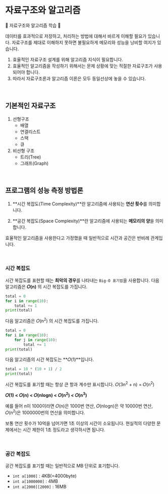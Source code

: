 # 자료구조와 알고리즘

👻 자료구조와 알고리즘 학습 👻

데이터를 효과적으로 저장하고, 처리하는 방법에 대해서 바르게 이해할 필요가 있습니다. 자료구조를 제대로 이해하지 못하면 불필요하게 메모리와 성능을 낭비할 여지가 있습니다.

1. 효율적인 자료구조 설계를 위해 알고리즘 지식이 필요합니다.
2. 효율적인 알고리즘을 작성하기 위해서는 문제 상황에 맞는 적절한 자료구조가 사용되어야 합니다.
3. 따라서 자료구조론과 알고리즘 이론은 모두 동일선상에 놓을 수 있습니다.

<br>

## 기본적인 자료구조

1. 선형구조
   - 배열
   - 연결리스트
   - 스택
   - 큐
2. 비선형 구조
   - 트리(Tree)
   - 그래프(Graph)

<br>

## 프로그램의 성능 측정 방법론

1. **시간 복잡도(Time Complexity)**란 알고리즘에 사용되는 **연산 횟수**를 의미합니다.

2. **공간 복잡도(Space Complexity)**란 알고리즘에 사용되는 **메모리의 양**을 의미합니다.

효율적인 알고리즘을 사용한다고 가정했을 때 일반적으로 시간과 공간은 반비례 관계입니다.

<br>

### 시간 복잡도

시간 복잡도를 표현할 때는 **최악의 경우**를 나타내는 `Big-O 표기법`을 사용합니다. 다음 알고리즘은 **𝑂(n)** 의 시간 복잡도를 가집니다.

```python
total = 0
for i in range(10):
    total += 1
print(total)
```

다음 알고리즘은 𝑂(n<sup>2</sup>) 의 시간 복잡도를 가집니다.

```python
total = 0
for i in range(10):
    for j in range(10):
        total += 1
print(total)
```

다음 알고리즘의 시간 복잡도는 **𝑂(1)**입니다.

```python
total = 10 * (10 + 1) / 2
print(total)
```

시간 복잡도를 표기할 때는 항상 큰 항과 계수만 표시합니다.
𝑂(3n<sup>2</sup> + n) = 𝑂(n<sup>2</sup>)

**𝑂(1) < 𝑂(n) < 𝑂(nlogn) < 𝑂(n<sup>2</sup>) < 𝑂(n<sup>3</sup>)**

예를 들어 n이 1000이라면 𝑂(n)은 1000번 연산, 𝑂(nlogn)은 약 10000번 연산, 𝑂(n<sup>2</sup>)은 1000000번의 연산을 의미합니다.

보통 연산 횟수가 10억을 넘어가면 1초 이상의 시간이 소요됩니다. 현실적의 다양한 문제에서는 시간 제한이 1초 정도라고 생각하시면 됩니다.

<br>

### 공간 복잡도

공간 복잡도를 표기할 때는 일반적으로 MB 단위로 표기합니다.

- `int a[1000]` : 4KB(=4000byte)
- `int a[1000000]` : 4MB
- `int a[2000][2000]` : 16MB
